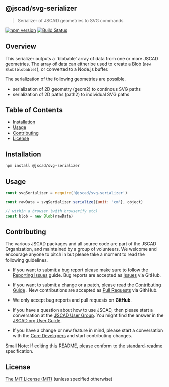 ## @jscad/svg-serializer

> Serializer of JSCAD geometries to SVG commands

[![npm version](https://badge.fury.io/js/%40jscad%2Fsvg-serializer.svg)](https://badge.fury.io/js/%40jscad%2Fsvg-serializer)
[![Build Status](https://travis-ci.org/jscad/io.svg)](https://travis-ci.org/jscad/svg-serializer)

## Overview

This serializer outputs a 'blobable' array of data from one or more JSCAD geometries.
The array of data can either be used to create a Blob (`new Blob(blobable)`), or converted to a Node.js buffer.

The serialization of the following geometries are possible.
- serialization of 2D geometry (geom2) to continous SVG paths
- serialization of 2D paths (path2) to individual SVG paths

## Table of Contents

- [Installation](#installation)
- [Usage](#usage)
- [Contributing](#contributing)
- [License](#license)

## Installation

```
npm install @jscad/svg-serializer
```

## Usage

```javascript
const svgSerializer = require('@jscad/svg-serializer')

const rawData = svgSerializer.serialize({unit: 'cm'}, object)

// within a browser (with browserify etc)
const blob = new Blob(rawData)

```

## Contributing

The various JSCAD packages and all source code are part of the JSCAD Organization, and maintained by a group of volunteers.
We welcome and encourage anyone to pitch in but please take a moment to read the following guidelines.

* If you want to submit a bug report please make sure to follow the [Reporting Issues](https://github.com/jscad/OpenJSCAD.org/wiki/Reporting-Issues) guide. Bug reports are accepted as [Issues](https://github.com/jscad/OpenJSCAD.org/issues/) via GitHub.

* If you want to submit a change or a patch, please read the [Contributing Guide](https://github.com/jscad/OpenJSCAD.org/blob/master/CONTRIBUTING.md) . New contributions are accepted as [Pull Requests](https://github.com/jscad/OpenJSCAD.org/pulls/) via GithHub.

* We only accept bug reports and pull requests on **GitHub**.

* If you have a question about how to use JSCAD, then please start a conversation at the [JSCAD User Group](https://jscad.xyz/forum). You might find the answer in the [JSCAD.org User Guide](https://openjscad.org/dokuwiki/doku.php).

* If you have a change or new feature in mind, please start a conversation with the [Core Developers](https://jscad.xyz/forum) and start contributing changes.

Small Note: If editing this README, please conform to the [standard-readme](https://github.com/RichardLitt/standard-readme) specification.

## License

[The MIT License (MIT)](./LICENSE)
(unless specified otherwise)
